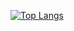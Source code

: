 
<!-- [![KyleBing's GitHub stats](https://github-readme-stats.vercel.app/api?username=KyleBing&custom_title=我的仓库统计)](http://kylebing.cn) -->

<!-- [![Top Langs](https://github-readme-stats.vercel.app/api/top-langs/?username=KyleBing&layout=compact&custom_title=我使用的语言&hide=css,swift,php&langs_count=4)](http://kylebing.cn) -->
[![Top Langs](https://github-readme-stats.vercel.app/api/top-langs/?username=KyleBing&layout=compact&custom_title=我使用的语言)](http://kylebing.cn)

<!-- [![Readme Card](https://github-readme-stats.vercel.app/api/pin/?username=KyleBing&repo=iphone)](http://github.com/KyleBing/iphone) -->
<!-- [![Readme Card](https://github-readme-stats.vercel.app/api/pin/?username=KyleBing&repo=ipad)](http://github.com/KyleBing/ipad) -->
<!-- [![Readme Card](https://github-readme-stats.vercel.app/api/pin/?username=KyleBing&repo=apple-chip)](http://github.com/KyleBing/apple-chip) -->
<!-- [![Readme Card](https://github-readme-stats.vercel.app/api/pin/?username=KyleBing&repo=airpods)](http://github.com/KyleBing/airpods) -->
